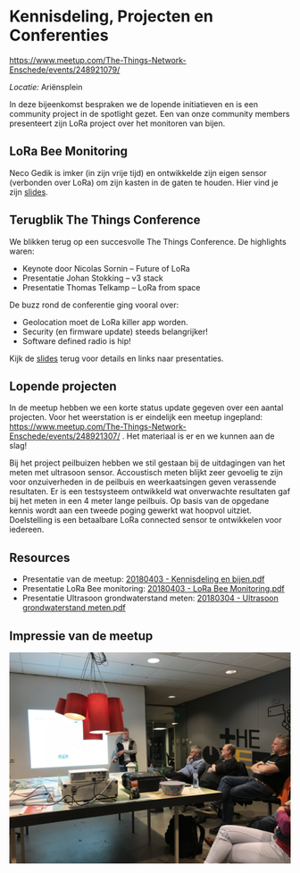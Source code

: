 # Kennisdeling, Projecten en Conferenties
https://www.meetup.com/The-Things-Network-Enschede/events/248921079/

*Locatie:* Ariënsplein

In deze bijeenkomst bespraken we de lopende initiatieven en is een community project in de spotlight gezet. Een van onze community members presenteert zijn LoRa project over het monitoren van bijen.

## LoRa Bee Monitoring
Neco Gedik is imker (in zijn vrije tijd) en ontwikkelde zijn eigen sensor (verbonden over LoRa) om zijn kasten in de gaten te houden. Hier vind je zijn [slides](https://github.com/TTNEnschede/documentation/blob/master/meetup/20180403%20-%20Kennisdeling%20en%20bijen/20180403%20-%20LoRa%20Bee%20Monitoring.pdf).

## Terugblik The Things Conference
We blikken terug op een succesvolle The Things Conference. De highlights waren:
* Keynote door Nicolas Sornin – Future of LoRa
* Presentatie Johan Stokking – v3 stack
* Presentatie Thomas Telkamp – LoRa from space

De buzz rond de conferentie ging vooral over:
* Geolocation moet de LoRa killer app worden.
* Security (en firmware update) steeds belangrijker!
* Software defined radio is hip!

Kijk de [slides](https://github.com/TTNEnschede/documentation/blob/master/meetup/20180403%20-%20Kennisdeling%20en%20bijen/20180403%20-%20Kennisdeling%20en%20bijen.pdf) terug voor details en links naar presentaties.

## Lopende projecten
In de meetup hebben we een korte status update gegeven over een aantal projecten.
Voor het weerstation is er eindelijk een meetup ingepland: https://www.meetup.com/The-Things-Network-Enschede/events/248921307/ . Het materiaal is er en we kunnen aan de slag!

Bij het project peilbuizen hebben we stil gestaan bij de uitdagingen van het meten met ultrasoon sensor.
Accoustisch meten blijkt zeer gevoelig te zijn voor onzuiverheden in de peilbuis en weerkaatsingen geven
verassende resultaten. Er is een testsysteem ontwikkeld wat onverwachte resultaten gaf bij
het meten in een 4 meter lange peilbuis. Op basis van de opgedane kennis wordt aan een tweede poging gewerkt
wat hoopvol uitziet. Doelstelling is een betaalbare LoRa connected sensor te ontwikkelen voor iedereen.


## Resources
* Presentatie van de meetup: [20180403 - Kennisdeling en bijen.pdf](https://github.com/TTNEnschede/documentation/blob/master/meetup/20180403%20-%20Kennisdeling%20en%20bijen/20180403%20-%20Kennisdeling%20en%20bijen.pdf)
* Presentatie LoRa Bee monitoring: [20180403 - LoRa Bee Monitoring.pdf](https://github.com/TTNEnschede/documentation/blob/master/meetup/20180403%20-%20Kennisdeling%20en%20bijen/20180403%20-%20LoRa%20Bee%20Monitoring.pdf)
* Presentatie Ultrasoon grondwaterstand meten: [20180304 - Ultrasoon grondwaterstand meten.pdf](https://github.com/TTNEnschede/documentation/blob/master/meetup/20180403%20-%20Kennisdeling%20en%20bijen/20180403%20-%20Ultrasoon%20grondwaterstand%20meten.pdf)

## Impressie van de meetup
![alt text](https://github.com/TTNEnschede/documentation/blob/master/meetup/20180403%20-%20Kennisdeling%20en%20bijen/20180403%20-%20Impression.jpg "Presentatie Jan Veltman")
